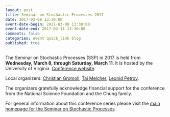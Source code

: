```yaml
---
layout: post
title: Seminar on Stochastic Processes 2017
date: 2017-03-08 13:30:00
event-date-begin: 2017-03-08 13:30:00
event-date-end: 2017-03-11 13:30:00
comments: false
categories: event quick_link blog
published: true
---
```


<div>The Seminar on Stochastic Processes (SSP) in 2017 is held from <b>Wednesday, March 8, through Saturday, March 11</b>. It is hosted by the University of Virginia. <a href="http://faculty.virginia.edu/ssp17/" target="_blank">Conference website</a>.<div>

<!--more-->

Local organizers: [Christian Gromoll](http://faculty.virginia.edu/gromoll/), [Tai Melcher](http://faculty.virginia.edu/melcher/), [Leonid Petrov](http://lpetrov.cc).

The organizers gratefully acknowledge financial support for the conference from the National Science Foundation and the Chung family.

For general information about this conference series
please visit the
<a href="http://depts.washington.edu/ssproc/index.php">main homepage for the Seminar on Stochastic Processes</a>.
